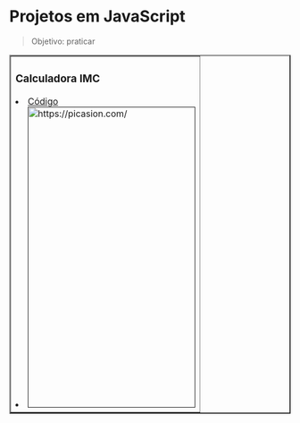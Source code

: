 # Projetos em JavaScript 

> Objetivo: praticar

<table border="2">
  <tr>
    <td>
    <h3>Calculadora IMC</h3>
        <li><a href="./00-imc/">Código</a></li>
        <li>
        <a href=""><img src="https://i.picasion.com/pic92/3e19445165ce2620a70a514d563b5106.gif" width="300" height="538" border="0" alt="https://picasion.com/" /></a>
        </li>
    </td>      
  </tr>
  </table>
